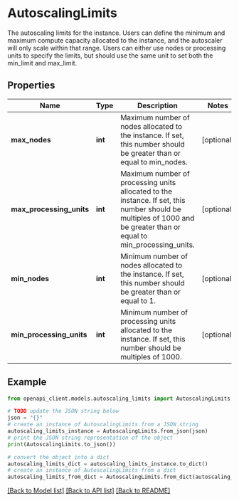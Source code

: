 # AutoscalingLimits

The autoscaling limits for the instance. Users can define the minimum and maximum compute capacity allocated to the instance, and the autoscaler will only scale within that range. Users can either use nodes or processing units to specify the limits, but should use the same unit to set both the min_limit and max_limit.

## Properties

Name | Type | Description | Notes
------------ | ------------- | ------------- | -------------
**max_nodes** | **int** | Maximum number of nodes allocated to the instance. If set, this number should be greater than or equal to min_nodes. | [optional] 
**max_processing_units** | **int** | Maximum number of processing units allocated to the instance. If set, this number should be multiples of 1000 and be greater than or equal to min_processing_units. | [optional] 
**min_nodes** | **int** | Minimum number of nodes allocated to the instance. If set, this number should be greater than or equal to 1. | [optional] 
**min_processing_units** | **int** | Minimum number of processing units allocated to the instance. If set, this number should be multiples of 1000. | [optional] 

## Example

```python
from openapi_client.models.autoscaling_limits import AutoscalingLimits

# TODO update the JSON string below
json = "{}"
# create an instance of AutoscalingLimits from a JSON string
autoscaling_limits_instance = AutoscalingLimits.from_json(json)
# print the JSON string representation of the object
print(AutoscalingLimits.to_json())

# convert the object into a dict
autoscaling_limits_dict = autoscaling_limits_instance.to_dict()
# create an instance of AutoscalingLimits from a dict
autoscaling_limits_from_dict = AutoscalingLimits.from_dict(autoscaling_limits_dict)
```
[[Back to Model list]](../README.md#documentation-for-models) [[Back to API list]](../README.md#documentation-for-api-endpoints) [[Back to README]](../README.md)


